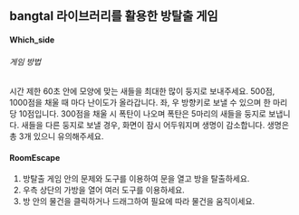 ## bangtal 라이브러리를 활용한 방탈출 게임
#### Which_side
###### 게임 방법
시간 제한 60초 안에 모양에 맞는 새들을 최대한 많이 둥지로 보내주세요.
500점, 1000점을 채울 때 마다 난이도가 올라갑니다.
좌, 우 방향키로 보낼 수 있으며 한 마리 당 10점입니다.
300점을 채울 시 폭탄이 나오며 폭탄은 5마리의 새들을 둥지로 보냅니다.
새들을 다른 둥지로 보낼 경우, 화면이 잠시 어두워지며 생명이 감소합니다.
생명은 총 3개 있으니 유의해주세요.






#### RoomEscape
1. 방탈출 게임 안의 문제와 도구를 이용하여 문을 열고 방을 탈출하세요.
2. 우측 상단의 가방을 열어 여러 도구를 이용하세요.
3. 방 안의 물건을 클릭하거나 드래그하여 필요에 따라 물건을 움직이세요.
